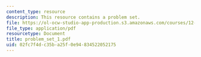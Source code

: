 ```yaml
---
content_type: resource
description: This resource contains a problem set.
file: https://ol-ocw-studio-app-production.s3.amazonaws.com/courses/12-480-thermodynamics-for-geoscientists-fall-2006/02fc7f4dc35ba25f0e94834522052175_problem_set_1.pdf
file_type: application/pdf
resourcetype: Document
title: problem_set_1.pdf
uid: 02fc7f4d-c35b-a25f-0e94-834522052175
---
```

